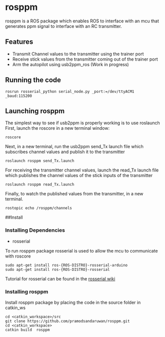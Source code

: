 # rosppm

rosppm is a ROS package which enables ROS to interface with an mcu that generates ppm signal to interface with an RC transmitter.

## Features
- Transmit Channel values to the transmitter using the trainer port
- Receive stick values from the transmitter coming out of the trainer port
- Arm the autopilot using usb2ppm_ros (Work in progress)

## Running the code

```
rosrun rosserial_python serial_node.py _port:=/dev/ttyACM1 _baud:115200
```

## Launching rosppm
The simplest way to see if usb2ppm is properly working is to use roslaunch
First, launch the roscore in a new terminal window:
```
roscore
```
Next, in a new terminal, run the usb2ppm send_Tx launch file which subscribes channel values and publish it to the transmitter

```
roslaunch rosppm send_Tx.launch
```

For receiving the transmitter channel values, launch the read_Tx launch file which publishes the channel values of the stick inputs of the transmitter

```
roslaunch rosppm read_Tx.launch
```
Finally, to watch the published values from the transmitter, in a new terminal.
```
rostopic echo /rosppm/channels
```

##Install
### Installing Dependencies
- rosserial

To run rosppm package rosserial is used to allow the mcu to communicate with roscore
```
sudo apt-get install ros-{ROS-DISTRO}-rosserial-arduino
sudo apt-get install ros-{ROS-DISTRO}-rosserial
```
Tutorial for rosserial can be found in the [rosserial wiki](http://wiki.ros.org/rosserial_arduino/Tutorials/Arduino%20IDE%20Setup)

### Installing rosppm
Install rosppm package by placing the code in the source folder in catkin_ws

```
cd <catkin_workspace>/src
git clone https://github.com/pramodsandaruwan/rosppm.git
cd <catkin_workspace>
catkin build  rosppm
```
